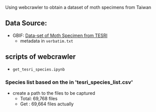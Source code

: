 Using webcrawler to obtain a dataset of moth specimens from Taiwan

## Data Source:
- GBIF: [Data-set of Moth Specimen from TESRI](https://www.gbif.org/dataset/f3f25fcf-2930-4cf1-a495-6b31d7fa0252)
  - metadata in `verbatim.txt` 
## scripts of webcrawler
- `get_tesri_species.ipynb` 

###  Species list based on the  in 'tesri_species_list.csv'
- create a path to the files to be captured
  - Total:  69,768 files
  - Get :   69,664 files  actually

